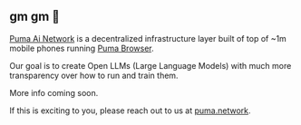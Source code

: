 ## gm gm 👋

[Puma Ai Network](https://puma.network/) is a decentralized infrastructure layer built of top of ~1m mobile phones running [Puma Browser](https://www.pumabrowser.com/).

Our goal is to create Open LLMs (Large Language Models) with much more transparency over how to run and train them.

More info coming soon.

If this is exciting to you, please reach out to us at [puma.network](https://puma.network/).
